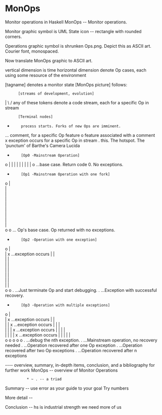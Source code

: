 # MonOps
Monitor operations in Haskell
MonOps -- Monitor operations.

Monitor graphic symbol is UML State icon -- rectangle with rounded corners.

Operations graphic symbol is shrunken Ops.png. Depict this as ASCII art. Courier font, monospaced.

Now translate MonOps graphic to ASCII art.

vertical dimension is time
horizontal dimension denote Op cases, each using some resource of the environment

[tagname] denotes a monitor state
[MonOps picture]  follows:

          [streams of development, evolution]
|  \  /   any of these tokens denote a code stream, each for a specific Op in stream

          [Terminal nodes]
*         process starts. Forks of new Ops are imminent.
...       comment, for a specific Op feature
o         feature associated with a comment
x         exception occurs for a specific Op in stream
.         this. The hotspot. The 'punctum' of Barthe's Camera Lucida


*         [Op0 -Mainstream Operation]
o
|
|
|
|
|
|
|
|
|
o         ...base case. Return code 0. No exceptions.


*         [Op1 -Mainstream Operation with one fork]
o
|\
| \
|  \
|   \
|    \
|     \
|      \
|       \
|        \
o         o ... Op's base case. Op returned with no exceptions.


*         [Op2 -Operation with one exception]
o
|\
| x       ...exception occurs
| |\
| | \
| |  \
| |   \
| |    \
| |     \
| |      \
o o       .  ...Just terminate Op and start debugging.
  .       ...Exception with successful recovery.

*         [Op3 -Operation with multiple exceptions]
o
|\
| x       ...exception occurs
| |\
| | x     ...exception occurs
| | |\
| | | x   ...exception occurs
| | | |\
| | | | x ...exception occurs
| | | | |\
o o o o o .  ...debug the nth exception.
.         ...Mainstream operation, no recovery needed
  .       ...Operation recovered after one Op exception
    .     ...Operation recovered after two Op exceptions
        . ...Operation recovered after n exceptions

---- overview, summary,  in-depth items, conclusion, and a bibliography for further work
MonOps -- overview of Monitor Operations
 
              * ~ . -- a triad
 
Summary -- use error as your guide to your goal
              Try numbers

More detail --
 
Conclusion --
        hs is industrial strength
        we need more of us
